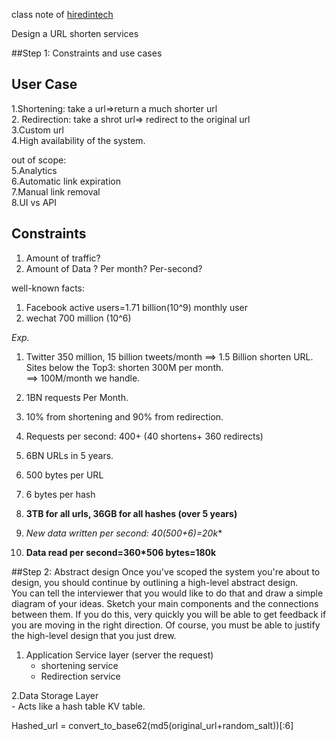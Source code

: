 
class note of [hiredintech](http://www.hiredintech.com/system-design/the-system-design-process/)

Design a URL shorten services

##Step 1: Constraints and use cases  
  
User Case
-----------------------

1.Shortening: take a url=>return a much shorter url  
2. Redirection: take a shrot url=> redirect to the original url  
3.Custom url  
4.High availability of the system.  

out of scope:  
5.Analytics  
6.Automatic link expiration  
7.Manual link removal  
8.UI vs API  


Constraints
-----------------------
1. Amount of traffic?   
2. Amount of Data ? Per month? Per-second?   


well-known facts:  
1. Facebook active users=1.71 billion(10^9) monthly user  
2.  wechat 700 million (10^6)   

*Exp.*   
1.  Twitter 350 million, 15 billion tweets/month ==> 1.5 Billion shorten URL.  
Sites below the Top3: shorten 300M per month.    
==> 100M/month we handle.

2. 1BN requests Per Month.
3. 10% from shortening and 90% from redirection. 
4. Requests per second: 400+ (40 shortens+ 360 redirects)  
5. 6BN URLs in 5 years.
6. 500 bytes per URL  
7. 6 bytes per hash
8. **3TB for all urls, 36GB for all hashes (over 5 years)**  
9. **New data written per second: 40*(500+6)=20k**  
10. **Data read per second=360*506 bytes=180k**  
 
##Step 2: Abstract design
Once you've scoped the system you're about to design, you should continue by outlining a high-level abstract design.     
You can tell the interviewer that you would like to do that and draw a simple diagram of your ideas. Sketch your main components and the connections between them. If you do this, very quickly you will be able to get feedback if you are moving in the right direction. Of course, you must be able to justify the high-level design that you just drew.  

1. Application Service layer (server the request)    
    - shortening service  
    - Redirection service

2.Data Storage Layer  
    - Acts like a hash table KV table.   

Hashed_url = convert_to_base62(md5(original_url+random_salt))[:6]  



